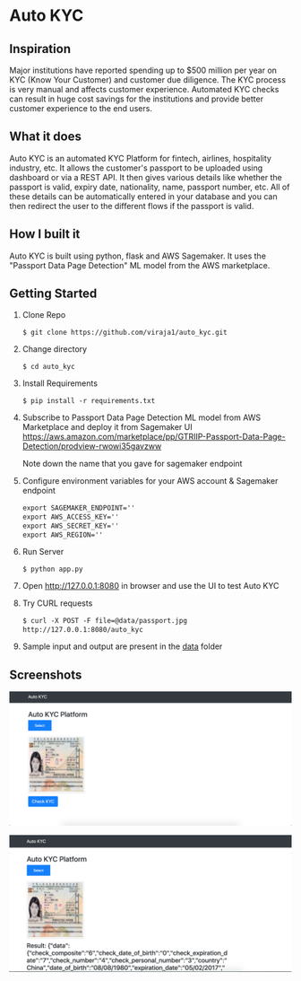# Auto KYC

## Inspiration
Major institutions have reported spending up to $500 million per year on KYC (Know Your Customer) and customer due diligence. The KYC process is very manual and affects customer experience. Automated KYC checks can result in huge cost savings for the institutions and provide better customer experience to the end users.

## What it does
Auto KYC is an automated KYC Platform for fintech, airlines, hospitality industry, etc. It allows the customer's passport to be uploaded using dashboard or via a REST API. It then gives various details like whether the passport is valid, expiry date, nationality, name, passport number, etc. All of these details can be automatically entered in your database and you can then redirect the user to the different flows if the passport is valid.

## How I built it
Auto KYC is built using python, flask and AWS Sagemaker. It uses the "Passport Data Page Detection" ML model from the AWS marketplace.

## Getting Started

1) Clone Repo
    ```
    $ git clone https://github.com/viraja1/auto_kyc.git
    ```
2) Change directory
    ```
    $ cd auto_kyc
    ```

3) Install Requirements
    ```
    $ pip install -r requirements.txt
    ```
 
4) Subscribe to Passport Data Page Detection ML model from AWS Marketplace and deploy it from Sagemaker UI  
   https://aws.amazon.com/marketplace/pp/GTRIIP-Passport-Data-Page-Detection/prodview-rwowi35gavzww
   
   Note down the name that you gave for sagemaker endpoint
   
5) Configure environment variables for your AWS account & Sagemaker endpoint

   ```
   export SAGEMAKER_ENDPOINT=''
   export AWS_ACCESS_KEY=''
   export AWS_SECRET_KEY=''
   export AWS_REGION=''
   ```   
   
6) Run Server
   ```
   $ python app.py
   ``` 
7) Open http://127.0.0.1:8080 in browser and use the UI to test Auto KYC

8) Try CURL requests
   ```
   $ curl -X POST -F file=@data/passport.jpg http://127.0.0.1:8080/auto_kyc
   ```
   
9) Sample input and output are present in the [data](data) folder   

## Screenshots
![](screenshots/auto_kyc_1.png)

![](screenshots/auto_kyc_2.png)

